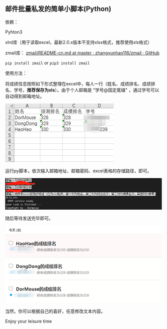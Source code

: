 ## 邮件批量私发的简单小脚本(Python)

依赖：

Pyhton3

xlrd库（用于读取excel，最新2.0.x版本不支持xlsx格式，推荐使用xls格式）

zmail库： [zmail/README-cn.md at master · zhangyunhao116/zmail · GitHub](https://github.com/zhangyunhao116/zmail)

 `pip install zmail` or `pip3 install zmail`

使用方法： 

将成绩信息按照如下形式整理在excel中，每人一行（姓名、成绩排名、成绩排名、学号，**推荐保存为xls**）。由于个人邮箱是 "学号@固定尾缀" ，通过学号可以自动得到邮箱地址。

![excel,保存为xls](material\1.png)

运行py脚本，依次输入邮箱地址、邮箱密码、excel表格的存储路径，即可。

![2](material\2.png)

随后等待发送完毕即可。

![3](material\3.png)

当然，你可以根据自己的喜好，任意修改文本内容。

Enjoy your leisure time